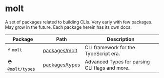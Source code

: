 # molt

A set of packages related to building CLIs. Very early with few packages. May grow in the future. Each package herein has its own docs.

| Package         | Path                                | Description                                    |
| --------------- | ----------------------------------- | ---------------------------------------------- |
| ⚡️ `molt`      | [packages/molt](./packages/molt/)   | CLI framework for the TypeScript era.          |
| ⛑ `@molt/types` | [packages/types](./packages/types/) | Advanced Types for parsing CLI flags and more. |
